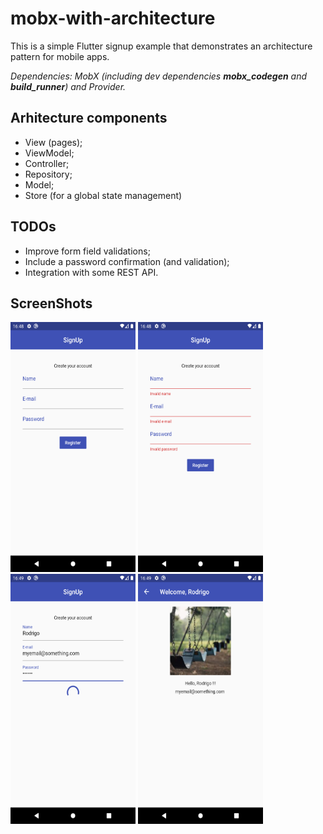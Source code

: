 # mobx-with-architecture

This is a simple Flutter signup example that demonstrates an architecture pattern for mobile apps.

*Dependencies: MobX (including dev dependencies **mobx_codegen** and **build_runner**) and Provider.*

## Arhitecture components

* View (pages);
* ViewModel;
* Controller;
* Repository;
* Model;
* Store (for a global state management)

## TODOs

* Improve form field validations;
* Include a password confirmation (and validation);
* Integration with some REST API.

## ScreenShots

<img src="readme/Screenshot_1.png" width="200" height="400" /> <img src="readme/Screenshot_2.png" width="200" height="400" /> <img src="readme/Screenshot_3.png" width="200" height="400" /> <img src="readme/Screenshot_4.png" width="200" height="400" />